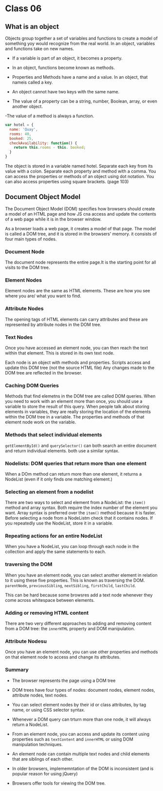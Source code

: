 # Class 06

## What is an object

Objects group together a set of variables and functions to create a model of something yoy would recognize from the real world. In an object, variables and functions take on new names.

- If a variable is part of an object, it becomes a property.

- In an object, functions become known as methods.

- Properties and Methods have a name and a value. In an object, that nameis called a key.

- An object cannot have two keys with the same name.

- The value of a property can be a string, number, Boolean, array, or even another object.

-The value of a method is always a function.

```javascript
var hotel = {
  name: 'Quay',
  rooms: 40,
  booked: 25,
  checkAvailability: function() {
    return this.rooms - this. booked;
  }
}
```

The object is stored in a variable named hotel. Separate each key from its value with a colon. Separate each property and method with a comma. You can access the properties or methods of an object using dot notation. You can also access properties using square brackets. (page 103)

## Document Object Model

The Document Object Model (DOM) specifies how browsers should create a model of an HTML page and how JS cna access and update the contents of a web page while it is in the browser window.

As a browser loads a web page, it creates a model of that page. The model is called a DOM tree, and it is stored in the browsers' memory. it consists of four main types of nodes.

### Document Node

The document node represents the entire page.It is the starting point for all visits to the DOM tree.

### Element Nodes

Element nodes are the same as HTML elements. These are how you see where you are/ what you want to find.

### Attribute Nodes

The opening tags of HTML elements can carry attributes and these are represented by attribute nodes in the DOM tree.

### Text Nodes

Once you have accessed an element node, you can then reach the text within that element. This is stored in its own text node.

Each node is an object with methods and properties. Scripts access and update this DOM tree (not the source HTML file) Any changes made to the DOM tree are reflected in the browser.

### Caching DOM Queries

Methods that find elemetns in the DOM tree are called DOM queries. When you need to work with an element more than once, you should use a variable to store the result of this query. When people talk about storing elements in variables, they are really storing the location of the elements within the DOM tree in a variable. The properties and methods of that element node work on the variable.

### Methods that select individual elements

`getElementById()` and `querySelector()` can both search an entire document and return individual elements. both use a similar syntax.

### Nodelists: DOM queries that return more than one element

When a DOm method can return more than one element, it returns a NodeList (even if it only finds one matching element.)

### Selecting an element from a nodelist

There are two ways to select and element from a NodeList: the `item()` method and array syntax. Both require the index number of the element you want. Array syntax is preferred over the `item()` method because it is faster. Before selecting a node from a NodeListm check that it contains nodes. If you repeatedly use the NodeList, store it in a variable.

### Repeating actions for an entire NodeList

When you have a NodeList, you can loop through each node in the collection and apply the same statements to each.

### traversing the DOM

When you have an element node, you can select another element in relation to it using these five properties. This is known as traversing the DOM. `parentNode`, `previousSibling`, `nextSibling`, `firstChild`, `lastChild`.

This can be hard because some browsres add a text node whenever they come across whitespace between elements.

### Adding or removing HTML content

There are two very different approaches to adding and removing content from a DOM tree: the `innerHTML` property and DOM manipulation.

### Attribute Nodesu

Once you have an element node, you can use other properties and methods on that element node to access and change its attributes.

### Summary

- The browser represents the page using a DOM tree

- DOM trees have four types of nodes: document nodes, element nodes, attribute nodes, text nodes.

- You can select element nodes by their id or class attributes, by tag name, or using CSS selector syntax.

- Whenever a DOM query can trturn more than one node, it will always return a NodeList.

- From an element node, you can access and update its content using properties such as `textContent` and `innerHTML` or using DOM manipulation techniques.

- An element node can contain multiple text nodes and child elements that are siblings of each other.

- In older browsers, implememntation of the DOM is inconsistent (and is popular reason for using jQuery)

- Browsers offer tools for viewing the DOM tree.